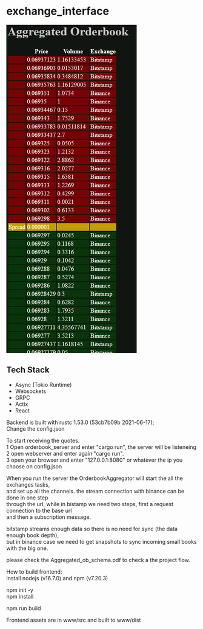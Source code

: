 # exchange_interface

![ScreenShot](orderbook.JPG)


<h2>Tech Stack</h2>

<ul>
  <li>Async (Tokio Runtime)</li>
  <li>Websockets</li>
  <li>GRPC</li>
  <li>Actix</li>
  <li>React</li>
</ul>  
Backend is built with rustc 1.53.0 (53cb7b09b 2021-06-17);<br/>
Change the config.json

To start receiving the quotes.<br>
1 Open orderbook_server and enter "cargo run", the server will be listeneing<br>
2 open webserver and enter again "cargo run".<br>
3 open your browser and enter "127.0.0.1:8080" or whatever the ip you choose on config.json

When you run the server the OrderbookAggregator will start the all the exchanges tasks,<br> 
and set up all the channels. the stream connection with binance can be done in one step <br>
through the url, while in bistamp we need two steps, first a request connection to the base url<br>
and then a subscription message.  

bitstamp streams enough data so there is no need for sync (the data enough book depth),<br>
but in binance case we need to get snapshots to sync incoming small books with the big one.

please check the Aggregated_ob_schema.pdf to check a the project flow.

How to build frontend:<br/>
install nodejs (v16.7.0) and npm (v7.20.3)

npm init -y<br/>
npm install

npm run build

Frontend assets are in www/src and built to www/dist


